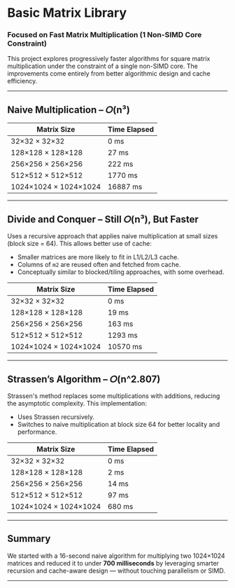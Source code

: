 # Basic Matrix Library  
  ### Focused on Fast Matrix Multiplication (1 Non-SIMD Core Constraint)

  This project explores progressively faster algorithms for square matrix multiplication under the constraint of a single non-SIMD core. The improvements come entirely from better algorithmic design and cache efficiency.

  ---

  ## Naive Multiplication – 𝑂(n³)

  | Matrix Size            | Time Elapsed |
  |------------------------|--------------|
  | 32×32 × 32×32          |      0 ms    |
  | 128×128 × 128×128      |     27 ms    |
  | 256×256 × 256×256      |    222 ms    |
  | 512×512 × 512×512      |   1770 ms    |
  | 1024×1024 × 1024×1024   |  16887 ms    |

  ---

  ## Divide and Conquer – Still 𝑂(n³), But Faster

  Uses a recursive approach that applies naive multiplication at small sizes (block size = 64). This allows better use of cache:
  
  - Smaller matrices are more likely to fit in L1/L2/L3 cache.
  - Columns of `m2` are reused often and fetched from cache.
  - Conceptually similar to blocked/tiling approaches, with some overhead.
  
  | Matrix Size            | Time Elapsed |
  |------------------------|--------------|
  | 32×32 × 32×32          |      0 ms    |
  | 128×128 × 128×128      |     19 ms    |
  | 256×256 × 256×256      |    163 ms    |
  | 512×512 × 512×512      |   1293 ms    |
  | 1024×1024 × 1024×1024   |  10570 ms    |

  ---

  ## Strassen’s Algorithm – 𝑂(n^2.807)

  Strassen's method replaces some multiplications with additions, reducing the asymptotic complexity. This implementation:
  
  - Uses Strassen recursively.
  - Switches to naive multiplication at block size 64 for better locality and performance.
  
  | Matrix Size            | Time Elapsed |
  |------------------------|--------------|
  | 32×32 × 32×32          |      0 ms    |
  | 128×128 × 128×128      |      2 ms    |
  | 256×256 × 256×256      |     14 ms    |
  | 512×512 × 512×512      |     97 ms    |
  | 1024×1024 × 1024×1024   |    680 ms    |

  ---

  ## Summary

  We started with a 16-second naive algorithm for multiplying two 1024×1024 matrices and reduced it to under **700 milliseconds** by leveraging smarter recursion and cache-aware design — without touching parallelism or SIMD.

  ---
